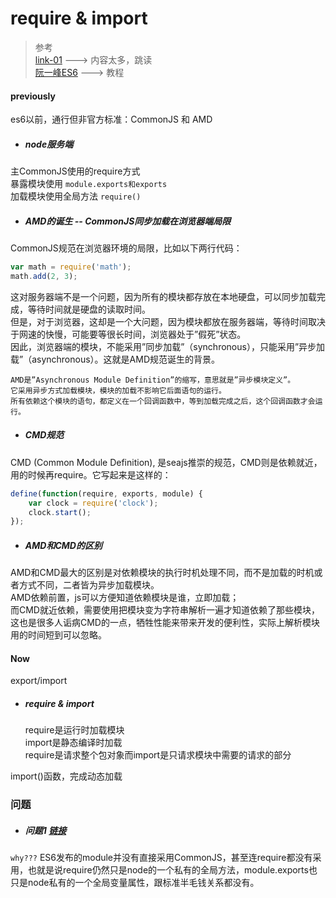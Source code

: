 # require & import  
> 参考  
[link-01](https://www.cnblogs.com/libin-1/p/7127481.html)   ---> 内容太多，跳读  
[阮一峰ES6](http://es6.ruanyifeng.com/#docs/module#import)   ---> 教程
 
#### previously  
es6以前，通行但非官方标准：CommonJS 和 AMD  
- ##### node服务端 
主CommonJS使用的require方式  
暴露模块使用 `module.exports和exports`  
加载模块使用全局方法 `require()`  
- ##### AMD的诞生 -- *CommonJS同步加载在浏览器端局限*
CommonJS规范在浏览器环境的局限，比如以下两行代码：  
```javascript
var math = require('math');
math.add(2, 3);
```  
这对服务器端不是一个问题，因为所有的模块都存放在本地硬盘，可以同步加载完成，等待时间就是硬盘的读取时间。  
但是，对于浏览器，这却是一个大问题，因为模块都放在服务器端，等待时间取决于网速的快慢，可能要等很长时间，浏览器处于”假死”状态。  
因此，浏览器端的模块，不能采用”同步加载”（synchronous），只能采用”异步加载”（asynchronous）。这就是AMD规范诞生的背景。

    AMD是”Asynchronous Module Definition”的缩写，意思就是”异步模块定义”。
    它采用异步方式加载模块，模块的加载不影响它后面语句的运行。
    所有依赖这个模块的语句，都定义在一个回调函数中，等到加载完成之后，这个回调函数才会运行。  
    
- ##### CMD规范  
CMD (Common Module Definition), 是seajs推崇的规范，CMD则是依赖就近，用的时候再require。它写起来是这样的： 
```javascript
define(function(require, exports, module) {
	var clock = require('clock');
	clock.start();
});
```  
- ##### AMD和CMD的区别  
AMD和CMD最大的区别是对依赖模块的执行时机处理不同，而不是加载的时机或者方式不同，二者皆为异步加载模块。  
AMD依赖前置，js可以方便知道依赖模块是谁，立即加载；  
而CMD就近依赖，需要使用把模块变为字符串解析一遍才知道依赖了那些模块，这也是很多人诟病CMD的一点，牺牲性能来带来开发的便利性，实际上解析模块用的时间短到可以忽略。

#### Now  
export/import  
- ##### require & import  
  require是运行时加载模块  
  import是静态编译时加载  
  require是请求整个包对象而import是只请求模块中需要的请求的部分  
  
import()函数，完成动态加载

### 问题
- ##### 问题1  [链接](http://imweb.io/topic/582293894067ce9726778be9)  
`why???`  ES6发布的module并没有直接采用CommonJS，甚至连require都没有采用，也就是说require仍然只是node的一个私有的全局方法，module.exports也只是node私有的一个全局变量属性，跟标准半毛钱关系都没有。  








